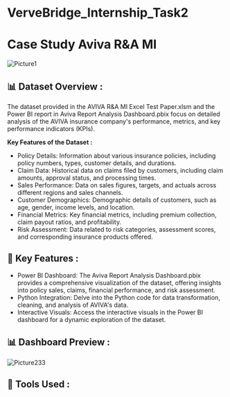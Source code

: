 # VerveBridge_Internship_Task2

# Case Study Aviva R&A MI

![Picture1](https://github.com/user-attachments/assets/694ac7e9-8c5f-4262-8de1-7d8bd9300e4f)


## 📊 Dataset Overview :

The dataset provided in the AVIVA R&A MI Excel Test Paper.xlsm and the Power BI report in Aviva Report Analysis Dashboard.pbix focus on detailed analysis of the AVIVA insurance company's performance, metrics, and key performance indicators (KPIs).

**Key Features of the Dataset :**

- Policy Details: Information about various insurance policies, including policy numbers, types, customer details, and durations.
- Claim Data: Historical data on claims filed by customers, including claim amounts, approval status, and processing times.
- Sales Performance: Data on sales figures, targets, and actuals across different regions and sales channels.
- Customer Demographics: Demographic details of customers, such as age, gender, income levels, and location.
- Financial Metrics: Key financial metrics, including premium collection, claim payout ratios, and profitability.
- Risk Assessment: Data related to risk categories, assessment scores, and corresponding insurance products offered.

## 🚀 Key Features :

- Power BI Dashboard: The Aviva Report Analysis Dashboard.pbix provides a comprehensive visualization of the dataset, offering insights into policy sales, claims, financial performance, and risk assessment.
- Python Integration: Delve into the Python code for data transformation, cleaning, and analysis of AVIVA's data.
- Interactive Visuals: Access the interactive visuals in the Power BI dashboard for a dynamic exploration of the dataset.

## 📊 Dashboard Preview :

![Picture233](https://github.com/user-attachments/assets/50637a2e-acb1-4779-bd04-d984ab2a3a97)

## 🧰 Tools Used :







